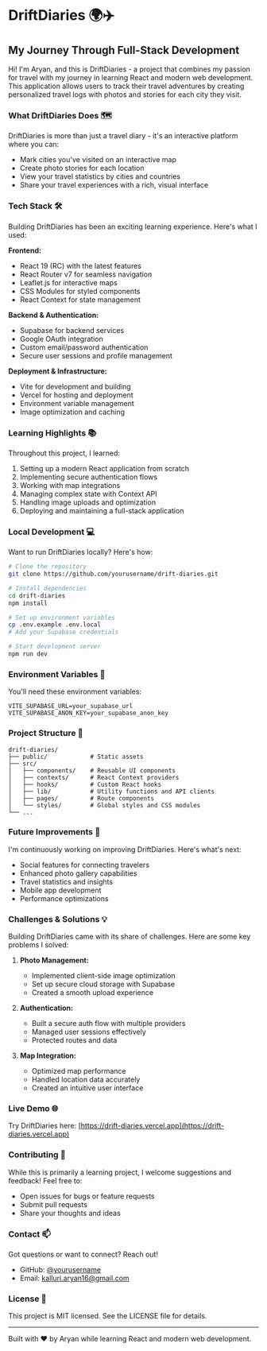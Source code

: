 # DriftDiaries 🌍✈️

## My Journey Through Full-Stack Development

Hi! I'm Aryan, and this is DriftDiaries - a project that combines my passion for travel with my journey in learning React and modern web development. This application allows users to track their travel adventures by creating personalized travel logs with photos and stories for each city they visit.

### What DriftDiaries Does 🗺️

DriftDiaries is more than just a travel diary - it's an interactive platform where you can:
- Mark cities you've visited on an interactive map
- Create photo stories for each location
- View your travel statistics by cities and countries
- Share your travel experiences with a rich, visual interface

### Tech Stack 🛠️

Building DriftDiaries has been an exciting learning experience. Here's what I used:

**Frontend:**
- React 19 (RC) with the latest features
- React Router v7 for seamless navigation
- Leaflet.js for interactive maps
- CSS Modules for styled components
- React Context for state management

**Backend & Authentication:**
- Supabase for backend services
- Google OAuth integration
- Custom email/password authentication
- Secure user sessions and profile management

**Deployment & Infrastructure:**
- Vite for development and building
- Vercel for hosting and deployment
- Environment variable management
- Image optimization and caching

### Learning Highlights 📚

Throughout this project, I learned:
1. Setting up a modern React application from scratch
2. Implementing secure authentication flows
3. Working with map integrations
4. Managing complex state with Context API
5. Handling image uploads and optimization
6. Deploying and maintaining a full-stack application

### Local Development 💻

Want to run DriftDiaries locally? Here's how:

```bash
# Clone the repository
git clone https://github.com/yourusername/drift-diaries.git

# Install dependencies
cd drift-diaries
npm install

# Set up environment variables
cp .env.example .env.local
# Add your Supabase credentials

# Start development server
npm run dev
```

### Environment Variables 🔐

You'll need these environment variables:
```env
VITE_SUPABASE_URL=your_supabase_url
VITE_SUPABASE_ANON_KEY=your_supabase_anon_key
```

### Project Structure 📁

```
drift-diaries/
├── public/            # Static assets
├── src/
│   ├── components/    # Reusable UI components
│   ├── contexts/      # React Context providers
│   ├── hooks/         # Custom React hooks
│   ├── lib/           # Utility functions and API clients
│   ├── pages/         # Route components
│   └── styles/        # Global styles and CSS modules
└── ...
```

### Future Improvements 🚀

I'm continuously working on improving DriftDiaries. Here's what's next:
- Social features for connecting travelers
- Enhanced photo gallery capabilities
- Travel statistics and insights
- Mobile app development
- Performance optimizations

### Challenges & Solutions 💡

Building DriftDiaries came with its share of challenges. Here are some key problems I solved:

1. **Photo Management:**
   - Implemented client-side image optimization
   - Set up secure cloud storage with Supabase
   - Created a smooth upload experience

2. **Authentication:**
   - Built a secure auth flow with multiple providers
   - Managed user sessions effectively
   - Protected routes and data

3. **Map Integration:**
   - Optimized map performance
   - Handled location data accurately
   - Created an intuitive user interface

### Live Demo 🌐

Try DriftDiaries here: [https://drift-diaries.vercel.app](https://drift-diaries.vercel.app)

### Contributing 🤝

While this is primarily a learning project, I welcome suggestions and feedback! Feel free to:
- Open issues for bugs or feature requests
- Submit pull requests
- Share your thoughts and ideas

### Contact 📫

Got questions or want to connect? Reach out!
- GitHub: [@yourusername](https://github.com/yourusername)
- Email: kalluri.aryan16@gmail.com

### License 📄

This project is MIT licensed. See the LICENSE file for details.

---

Built with ❤️ by Aryan while learning React and modern web development.
